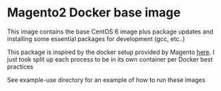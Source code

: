 # Magento2 Docker base image

This image contains the base CentOS 6 image plus package updates and installing some essential packages for development (gcc, etc..)

This package is inspired by the docker setup provided by Magento [here](https://github.com/magento/magento2-docker).  I just took split up 
each process to be in its own container per Docker best practices

See example-use directory for an example of how to run these images
